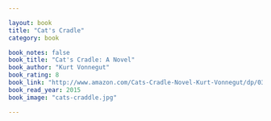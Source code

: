 ```yaml
---

layout: book
title: "Cat's Cradle"
category: book

book_notes: false
book_title: "Cat's Cradle: A Novel"
book_author: "Kurt Vonnegut"
book_rating: 8
book_link: "http://www.amazon.com/Cats-Cradle-Novel-Kurt-Vonnegut/dp/038533348X/"
book_read_year: 2015
book_image: "cats-craddle.jpg"

---
```

